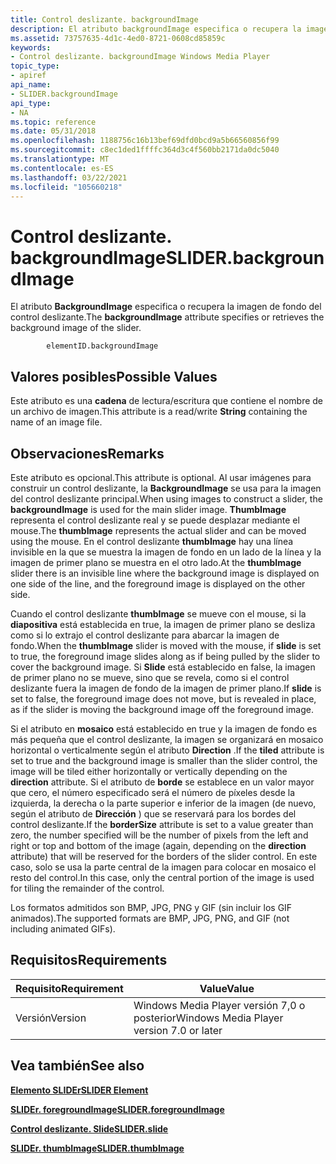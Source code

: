 ```yaml
---
title: Control deslizante. backgroundImage
description: El atributo backgroundImage especifica o recupera la imagen de fondo del control deslizante.
ms.assetid: 73757635-4d1c-4ed0-8721-0608cd85859c
keywords:
- Control deslizante. backgroundImage Windows Media Player
topic_type:
- apiref
api_name:
- SLIDER.backgroundImage
api_type:
- NA
ms.topic: reference
ms.date: 05/31/2018
ms.openlocfilehash: 1188756c16b13bef69dfd0bcd9a5b66560856f99
ms.sourcegitcommit: c8ec1ded1ffffc364d3c4f560bb2171da0dc5040
ms.translationtype: MT
ms.contentlocale: es-ES
ms.lasthandoff: 03/22/2021
ms.locfileid: "105660218"
---
```

# <a name="sliderbackgroundimage"></a><span data-ttu-id="a106c-104">Control deslizante. backgroundImage</span><span class="sxs-lookup"><span data-stu-id="a106c-104">SLIDER.backgroundImage</span></span>

<span data-ttu-id="a106c-105">El atributo **BackgroundImage** especifica o recupera la imagen de fondo del control deslizante.</span><span class="sxs-lookup"><span data-stu-id="a106c-105">The **backgroundImage** attribute specifies or retrieves the background image of the slider.</span></span>

``` syntax
        elementID.backgroundImage
```

## <a name="possible-values"></a><span data-ttu-id="a106c-106">Valores posibles</span><span class="sxs-lookup"><span data-stu-id="a106c-106">Possible Values</span></span>

<span data-ttu-id="a106c-107">Este atributo es una **cadena** de lectura/escritura que contiene el nombre de un archivo de imagen.</span><span class="sxs-lookup"><span data-stu-id="a106c-107">This attribute is a read/write **String** containing the name of an image file.</span></span>

## <a name="remarks"></a><span data-ttu-id="a106c-108">Observaciones</span><span class="sxs-lookup"><span data-stu-id="a106c-108">Remarks</span></span>

<span data-ttu-id="a106c-109">Este atributo es opcional.</span><span class="sxs-lookup"><span data-stu-id="a106c-109">This attribute is optional.</span></span> <span data-ttu-id="a106c-110">Al usar imágenes para construir un control deslizante, la **BackgroundImage** se usa para la imagen del control deslizante principal.</span><span class="sxs-lookup"><span data-stu-id="a106c-110">When using images to construct a slider, the **backgroundImage** is used for the main slider image.</span></span> <span data-ttu-id="a106c-111">**ThumbImage** representa el control deslizante real y se puede desplazar mediante el mouse.</span><span class="sxs-lookup"><span data-stu-id="a106c-111">The **thumbImage** represents the actual slider and can be moved using the mouse.</span></span> <span data-ttu-id="a106c-112">En el control deslizante **thumbImage** hay una línea invisible en la que se muestra la imagen de fondo en un lado de la línea y la imagen de primer plano se muestra en el otro lado.</span><span class="sxs-lookup"><span data-stu-id="a106c-112">At the **thumbImage** slider there is an invisible line where the background image is displayed on one side of the line, and the foreground image is displayed on the other side.</span></span>

<span data-ttu-id="a106c-113">Cuando el control deslizante **thumbImage** se mueve con el mouse, si la **diapositiva** está establecida en true, la imagen de primer plano se desliza como si lo extrajo el control deslizante para abarcar la imagen de fondo.</span><span class="sxs-lookup"><span data-stu-id="a106c-113">When the **thumbImage** slider is moved with the mouse, if **slide** is set to true, the foreground image slides along as if being pulled by the slider to cover the background image.</span></span> <span data-ttu-id="a106c-114">Si **Slide** está establecido en false, la imagen de primer plano no se mueve, sino que se revela, como si el control deslizante fuera la imagen de fondo de la imagen de primer plano.</span><span class="sxs-lookup"><span data-stu-id="a106c-114">If **slide** is set to false, the foreground image does not move, but is revealed in place, as if the slider is moving the background image off the foreground image.</span></span>

<span data-ttu-id="a106c-115">Si el atributo en **mosaico** está establecido en true y la imagen de fondo es más pequeña que el control deslizante, la imagen se organizará en mosaico horizontal o verticalmente según el atributo **Direction** .</span><span class="sxs-lookup"><span data-stu-id="a106c-115">If the **tiled** attribute is set to true and the background image is smaller than the slider control, the image will be tiled either horizontally or vertically depending on the **direction** attribute.</span></span> <span data-ttu-id="a106c-116">Si el atributo de **borde** se establece en un valor mayor que cero, el número especificado será el número de píxeles desde la izquierda, la derecha o la parte superior e inferior de la imagen (de nuevo, según el atributo de **Dirección** ) que se reservará para los bordes del control deslizante.</span><span class="sxs-lookup"><span data-stu-id="a106c-116">If the **borderSize** attribute is set to a value greater than zero, the number specified will be the number of pixels from the left and right or top and bottom of the image (again, depending on the **direction** attribute) that will be reserved for the borders of the slider control.</span></span> <span data-ttu-id="a106c-117">En este caso, solo se usa la parte central de la imagen para colocar en mosaico el resto del control.</span><span class="sxs-lookup"><span data-stu-id="a106c-117">In this case, only the central portion of the image is used for tiling the remainder of the control.</span></span>

<span data-ttu-id="a106c-118">Los formatos admitidos son BMP, JPG, PNG y GIF (sin incluir los GIF animados).</span><span class="sxs-lookup"><span data-stu-id="a106c-118">The supported formats are BMP, JPG, PNG, and GIF (not including animated GIFs).</span></span>

## <a name="requirements"></a><span data-ttu-id="a106c-119">Requisitos</span><span class="sxs-lookup"><span data-stu-id="a106c-119">Requirements</span></span>



| <span data-ttu-id="a106c-120">Requisito</span><span class="sxs-lookup"><span data-stu-id="a106c-120">Requirement</span></span> | <span data-ttu-id="a106c-121">Value</span><span class="sxs-lookup"><span data-stu-id="a106c-121">Value</span></span> |
|--------------------|------------------------------------------------------|
| <span data-ttu-id="a106c-122">Versión</span><span class="sxs-lookup"><span data-stu-id="a106c-122">Version</span></span><br/> | <span data-ttu-id="a106c-123">Windows Media Player versión 7,0 o posterior</span><span class="sxs-lookup"><span data-stu-id="a106c-123">Windows Media Player version 7.0 or later</span></span><br/> |



## <a name="see-also"></a><span data-ttu-id="a106c-124">Vea también</span><span class="sxs-lookup"><span data-stu-id="a106c-124">See also</span></span>

<dl> <dt>

[<span data-ttu-id="a106c-125">**Elemento SLIDEr**</span><span class="sxs-lookup"><span data-stu-id="a106c-125">**SLIDER Element**</span></span>](slider-element.md)
</dt> <dt>

[<span data-ttu-id="a106c-126">**SLIDEr. foregroundImage**</span><span class="sxs-lookup"><span data-stu-id="a106c-126">**SLIDER.foregroundImage**</span></span>](slider-foregroundimage.md)
</dt> <dt>

[<span data-ttu-id="a106c-127">**Control deslizante. Slide**</span><span class="sxs-lookup"><span data-stu-id="a106c-127">**SLIDER.slide**</span></span>](slider-slide.md)
</dt> <dt>

[<span data-ttu-id="a106c-128">**SLIDEr. thumbImage**</span><span class="sxs-lookup"><span data-stu-id="a106c-128">**SLIDER.thumbImage**</span></span>](slider-thumbimage.md)
</dt> </dl>

 

 





